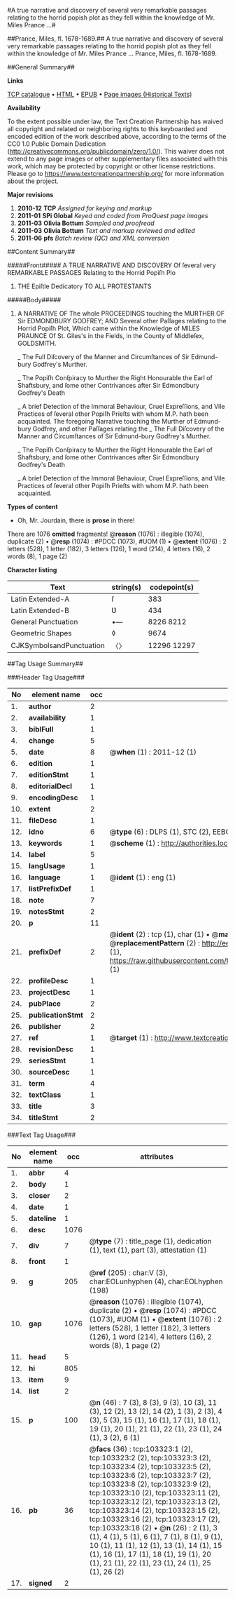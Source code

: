 #A true narrative and discovery of several very remarkable passages relating to the horrid popish plot as they fell within the knowledge of Mr. Miles Prance ...#

##Prance, Miles, fl. 1678-1689.##
A true narrative and discovery of several very remarkable passages relating to the horrid popish plot as they fell within the knowledge of Mr. Miles Prance ...
Prance, Miles, fl. 1678-1689.

##General Summary##

**Links**

[TCP catalogue](http://www.ota.ox.ac.uk/tcp/)  • 
[HTML](http://tei.it.ox.ac.uk/tcp/Texts-HTML/free/A55/A55634.html)  • 
[EPUB](http://tei.it.ox.ac.uk/tcp/Texts-EPUB/free/A55/A55634.epub) • 
[Page images (Historical Texts)](https://historicaltexts.jisc.ac.uk/eebo-15265482e)

**Availability**

To the extent possible under law, the Text Creation Partnership has waived all copyright and related or neighboring rights to this keyboarded and encoded edition of the work described above, according to the terms of the CC0 1.0 Public Domain Dedication (http://creativecommons.org/publicdomain/zero/1.0/). This waiver does not extend to any page images or other supplementary files associated with this work, which may be protected by copyright or other license restrictions. Please go to https://www.textcreationpartnership.org/ for more information about the project.

**Major revisions**

1. __2010-12__ __TCP__ *Assigned for keying and markup*
1. __2011-01__ __SPi Global__ *Keyed and coded from ProQuest page images*
1. __2011-03__ __Olivia Bottum__ *Sampled and proofread*
1. __2011-03__ __Olivia Bottum__ *Text and markup reviewed and edited*
1. __2011-06__ __pfs__ *Batch review (QC) and XML conversion*

##Content Summary##

#####Front#####
A TRUE NARRATIVE AND DISCOVERY Of ſeveral very REMARKABLE PASSAGES Relating to the Horrid Popiſh Plo
1. THE Epiſtle Dedicatory TO ALL PROTESTANTS

#####Body#####

1. A NARRATIVE OF The whole PROCEEDINGS touching the MURTHER OF Sir EDMONDBURY GODFREY; AND Several other Paſſages relating to the Horrid Popiſh Plot, Which came within the Knowledge of MILES PRAUNCE Of St. Giles's in the Fields, in the County of Middleſex, GOLDSMITH.

    _ The Full Diſcovery of the Manner and Circumſtances of Sir Edmund-bury Godfrey's Murther.

    _ The Popiſh Conſpiracy to Murther the Right Honourable the Earl of Shaftsbury, and ſome other Contrivances after Sir Edmondbury Godfrey's Death

    _ A brief Detection of the Immoral Behaviour, Cruel Expreſſions, and Vile Practices of ſeveral other Popiſh Prieſts with whom M.P. hath been acquainted.
The foregoing Narrative touching the Murther of Edmund-bury Godfrey, and other Paſſages relating the
    _ The Full Diſcovery of the Manner and Circumſtances of Sir Edmund-bury Godfrey's Murther.

    _ The Popiſh Conſpiracy to Murther the Right Honourable the Earl of Shaftsbury, and ſome other Contrivances after Sir Edmondbury Godfrey's Death

    _ A brief Detection of the Immoral Behaviour, Cruel Expreſſions, and Vile Practices of ſeveral other Popiſh Prieſts with whom M.P. hath been acquainted.

**Types of content**

  * Oh, Mr. Jourdain, there is **prose** in there!

There are 1076 **omitted** fragments! 
 @__reason__ (1076) : illegible (1074), duplicate (2)  •  @__resp__ (1074) : #PDCC (1073), #UOM (1)  •  @__extent__ (1076) : 2 letters (528), 1 letter (182), 3 letters (126), 1 word (214), 4 letters (16), 2 words (8), 1 page (2)

**Character listing**


|Text|string(s)|codepoint(s)|
|---|---|---|
|Latin Extended-A|ſ|383|
|Latin Extended-B|Ʋ|434|
|General Punctuation|•—|8226 8212|
|Geometric Shapes|◊|9674|
|CJKSymbolsandPunctuation|〈〉|12296 12297|

##Tag Usage Summary##

###Header Tag Usage###

|No|element name|occ|attributes|
|---|---|---|---|
|1.|__author__|2||
|2.|__availability__|1||
|3.|__biblFull__|1||
|4.|__change__|5||
|5.|__date__|8| @__when__ (1) : 2011-12 (1)|
|6.|__edition__|1||
|7.|__editionStmt__|1||
|8.|__editorialDecl__|1||
|9.|__encodingDesc__|1||
|10.|__extent__|2||
|11.|__fileDesc__|1||
|12.|__idno__|6| @__type__ (6) : DLPS (1), STC (2), EEBO-CITATION (1), OCLC (1), VID (1)|
|13.|__keywords__|1| @__scheme__ (1) : http://authorities.loc.gov/ (1)|
|14.|__label__|5||
|15.|__langUsage__|1||
|16.|__language__|1| @__ident__ (1) : eng (1)|
|17.|__listPrefixDef__|1||
|18.|__note__|7||
|19.|__notesStmt__|2||
|20.|__p__|11||
|21.|__prefixDef__|2| @__ident__ (2) : tcp (1), char (1)  •  @__matchPattern__ (2) : ([0-9\-]+):([0-9IVX]+) (1), (.+) (1)  •  @__replacementPattern__ (2) : http://eebo.chadwyck.com/downloadtiff?vid=$1&page=$2 (1), https://raw.githubusercontent.com/textcreationpartnership/Texts/master/tcpchars.xml#$1 (1)|
|22.|__profileDesc__|1||
|23.|__projectDesc__|1||
|24.|__pubPlace__|2||
|25.|__publicationStmt__|2||
|26.|__publisher__|2||
|27.|__ref__|1| @__target__ (1) : http://www.textcreationpartnership.org/docs/. (1)|
|28.|__revisionDesc__|1||
|29.|__seriesStmt__|1||
|30.|__sourceDesc__|1||
|31.|__term__|4||
|32.|__textClass__|1||
|33.|__title__|3||
|34.|__titleStmt__|2||


###Text Tag Usage###

|No|element name|occ|attributes|
|---|---|---|---|
|1.|__abbr__|4||
|2.|__body__|1||
|3.|__closer__|2||
|4.|__date__|1||
|5.|__dateline__|1||
|6.|__desc__|1076||
|7.|__div__|7| @__type__ (7) : title_page (1), dedication (1), text (1), part (3), attestation (1)|
|8.|__front__|1||
|9.|__g__|205| @__ref__ (205) : char:V (3), char:EOLunhyphen (4), char:EOLhyphen (198)|
|10.|__gap__|1076| @__reason__ (1076) : illegible (1074), duplicate (2)  •  @__resp__ (1074) : #PDCC (1073), #UOM (1)  •  @__extent__ (1076) : 2 letters (528), 1 letter (182), 3 letters (126), 1 word (214), 4 letters (16), 2 words (8), 1 page (2)|
|11.|__head__|5||
|12.|__hi__|805||
|13.|__item__|9||
|14.|__list__|2||
|15.|__p__|100| @__n__ (46) : 7 (3), 8 (3), 9 (3), 10 (3), 11 (3), 12 (2), 13 (2), 14 (2), 1 (3), 2 (3), 4 (3), 5 (3), 15 (1), 16 (1), 17 (1), 18 (1), 19 (1), 20 (1), 21 (1), 22 (1), 23 (1), 24 (1), 3 (2), 6 (1)|
|16.|__pb__|36| @__facs__ (36) : tcp:103323:1 (2), tcp:103323:2 (2), tcp:103323:3 (2), tcp:103323:4 (2), tcp:103323:5 (2), tcp:103323:6 (2), tcp:103323:7 (2), tcp:103323:8 (2), tcp:103323:9 (2), tcp:103323:10 (2), tcp:103323:11 (2), tcp:103323:12 (2), tcp:103323:13 (2), tcp:103323:14 (2), tcp:103323:15 (2), tcp:103323:16 (2), tcp:103323:17 (2), tcp:103323:18 (2)  •  @__n__ (26) : 2 (1), 3 (1), 4 (1), 5 (1), 6 (1), 7 (1), 8 (1), 9 (1), 10 (1), 11 (1), 12 (1), 13 (1), 14 (1), 15 (1), 16 (1), 17 (1), 18 (1), 19 (1), 20 (1), 21 (1), 22 (1), 23 (1), 24 (1), 25 (1), 26 (2)|
|17.|__signed__|2||

